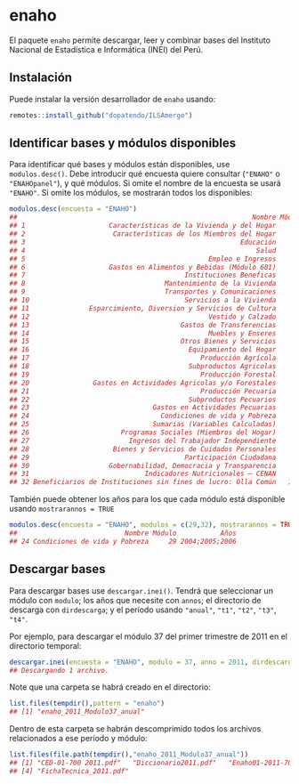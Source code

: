 
<!-- README.md is generated from README.Rmd. Please edit that file -->

# enaho

El paquete `enaho` permite descargar, leer y combinar bases del
Instituto Nacional de Estadística e Informática (INEI) del Perú.

## Instalación

Puede instalar la versión desarrollador de `enaho` usando:

``` r
remotes::install_github("dopatendo/ILSAmerge")
```

## Identificar bases y módulos disponibles

Para identificar qué bases y módulos están disponibles, use
`modulos.desc()`. Debe introducir qué encuesta quiere consultar
(`"ENAHO"` o `"ENAHOpanel"`), y qué módulos. Si omite el nombre de la
encuesta se usará `"ENAHO"`. Si omite los módulos, se mostrarán todos
los disponibles:

``` r
modulos.desc(encuesta = "ENAHO")
##                                                           Nombre Módulo
## 1                     Características de la Vivienda y del Hogar     01
## 2                      Características de los Miembros del Hogar     02
## 3                                                      Educación     03
## 4                                                          Salud     04
## 5                                              Empleo e Ingresos     05
## 6                     Gastos en Alimentos y Bebidas (Módulo 601)     07
## 7                                        Instituciones Beneficas     08
## 8                                   Mantenimiento de la Vivienda     09
## 9                                   Transportes y Comunicaciones     10
## 10                                       Servicios a la Vivienda     11
## 11               Esparcimiento, Diversion y Servicios de Cultura     12
## 12                                             Vestido y Calzado     13
## 13                                      Gastos de Transferencias     15
## 14                                             Muebles y Enseres     16
## 15                                      Otros Bienes y Servicios     17
## 16                                        Equipamiento del Hogar     18
## 17                                           Producción Agrícola     22
## 18                                        Subproductos Agricolas     23
## 19                                           Producción Forestal     24
## 20                Gastos en Actividades Agricolas y/o Forestales     25
## 21                                           Producción Pecuaria     26
## 22                                        Subproductos Pecuarios     27
## 23                               Gastos en Actividades Pecuarias     28
## 24                                 Condiciones de vida y Pobreza     29
## 25                               Sumarias (Variables Calculadas)     34
## 26                       Programas Sociales (Miembros del Hogar)     37
## 27                         Ingresos del Trabajador Independiente     77
## 28                     Bienes y Servicios de Cuidados Personales     78
## 29                                       Participación Ciudadana     84
## 30                    Gobernabilidad, Democracia y Transparencia     85
## 31                             Indicadores Nutricionales – CENAN    124
## 32 Beneficiarios de Instituciones sin fines de lucro: Olla Común   1825
```

También puede obtener los años para los que cada módulo está disponible
usando `mostrarannos = TRUE`

``` r
modulos.desc(encuesta = "ENAHO", modulos = c(29,32), mostrarannos = TRUE)
##                           Nombre Módulo           Años
## 24 Condiciones de vida y Pobreza     29 2004;2005;2006
```

## Descargar bases

Para descargar bases use `descargar.inei()`. Tendrá que seleccionar un
módulo con `modulo`; los años que necesite con `annos`; el directorio de
descarga con `dirdescarga`; y el período usando `"anual"`, `"t1"`,
`"t2"`, `"t3"`, `"t4"`.

Por ejemplo, para descargar el módulo 37 del primer trimestre de 2011 en
el directorio temporal:

``` r
descargar.inei(encuesta = "ENAHO", modulo = 37, anno = 2011, dirdescarga = tempdir())
## Descargando 1 archivo.
```

Note que una carpeta se habrá creado en el directorio:

``` r
list.files(tempdir(),pattern = "enaho")
## [1] "enaho_2011_Modulo37_anual"
```

Dentro de esta carpeta se habrán descomprimido todos los archivos
relacionados a ese período y módulo:

``` r
list.files(file.path(tempdir(),"enaho_2011_Modulo37_anual"))
## [1] "CED-01-700 2011.pdf"   "Diccionario2011.pdf"   "Enaho01-2011-700.sav" 
## [4] "FichaTecnica_2011.pdf"
```
